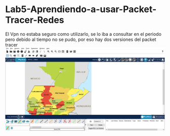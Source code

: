 # Lab5-Aprendiendo-a-usar-Packet-Tracer-Redes
El Vpn no estaba seguro como utilizarlo, se lo iba a consultar en el periodo pero debido al tiempo no se pudo, por eso hay dos versiones del packet tracer
![alt text](https://github.com/CristopherBarrios/Lab5-Aprendiendo-a-usar-Packet-Tracer-Redes/blob/main/Imagenes/Captura.PNG)
